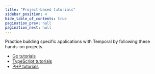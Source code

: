 ```yaml
---
title: "Project-based tutorials"
sidebar_position: 4
hide_table_of_contents: true
pagination_prev: null
pagination_next: null
---
```


Practice building specific applications with Temporal by following these hands-on projects.

* [Go tutorials](go/index.md)
* [TypeScript tutorials](typescript/index.md)
* [PHP tutorials](php/index.md)
